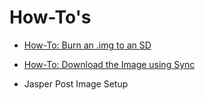 # How-To's

* [How-To: Burn an .img to an SD](../jasper/images/README.md)

* [How-To: Download the Image using Sync](Using-SYNC-to-get-the-Image.md)

* Jasper Post Image Setup
